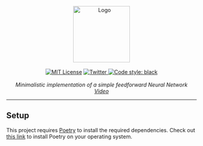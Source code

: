 <p align="center">
    <a href="https://www.youtube.com/BotAcademyYT"><img src="https://botacademy.s3.eu-central-1.amazonaws.com/9999_channel_design/logo/900x900.png" alt="Logo" width="150"/></a>
    <br />
    <br />
    <a href="http://choosealicense.com/licenses/mit/"><img src="https://img.shields.io/badge/license-MIT-red.svg?style=flat" alt="MIT License"></a>
    <a href="https://twitter.com/bot_academy/"><img src="https://img.shields.io/twitter/url/https/twitter.com/cloudposse.svg?style=social&label=Follow%20%40bot_academy" alt="Twitter">
    <a href="https://github.com/psf/black"><img src="https://img.shields.io/badge/code%20style-black-000000.svg" alt="Code style: black"></a>
    <br />
    <br />
    <i>Minimalistic implementation of a simple feedforward Neural Network</i>
    <br />
    <a href="https://www.youtube.com/watch?v=9RN2Wr8xvro"><i>Video</i></a>
</p>
<hr />

## Setup
This project requires [Poetry](https://python-poetry.org/) to install the required dependencies.
Check out [this link](https://python-poetry.org/docs/) to install Poetry on your operating system.
